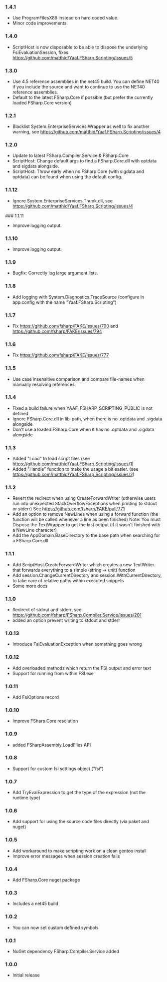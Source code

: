 ### 1.4.1

 * Use ProgramFilesX86 instead on hard coded value.
 * Minor code improvements.

### 1.4.0

 * ScriptHost is now disposable to be able to dispose the underlying FsiEvaluationSession, fixes https://github.com/matthid/Yaaf.FSharp.Scripting/issues/5

### 1.3.0

 * Use 4.5 reference assemblies in the net45 build.
   You can define NET40 if you include the source and want to continue to use the NET40 reference assemblies.
 * Default to the latest FSharp.Core if possible (but prefer the currently loaded FSharp.Core version)

### 1.2.1

 * Blacklist System.EnterpriseServices.Wrapper as well to fix another warning, see https://github.com/matthid/Yaaf.FSharp.Scripting/issues/4

### 1.2.0

 * Update to latest FSharp.Compiler.Service & FSharp.Core
 * ScriptHost: Change default args to find a FSharp.Core.dll with optdata and sigdata alongside.
 * ScriptHost: Throw early when no FSharp.Core (with sigdata and optdata) can be found when using the default config.

### 1.1.12

 * Ignore System.EnterpriseServices.Thunk.dll, see https://github.com/matthid/Yaaf.FSharp.Scripting/issues/4

﻿### 1.1.11

 * Improve logging output.
 
### 1.1.10

 * Improve logging output.

### 1.1.9

 * Bugfix: Correctly log large argument lists.

### 1.1.8

 * Add logging with System.Diagnostics.TraceSource (configure in app.config with the name "Yaaf.FSharp.Scripting")

### 1.1.7

 * Fix https://github.com/fsharp/FAKE/issues/790 and https://github.com/fsharp/FAKE/issues/794

### 1.1.6

 * Fix https://github.com/fsharp/FAKE/issues/777

### 1.1.5

 * Use case insensitive comparison and compare file-names when manually resolving references

### 1.1.4

 * Fixed a build failure when YAAF_FSHARP_SCRIPTING_PUBLIC is not defined
 * Ignore FSharp.Core.dll in lib-path, when there is no .optdata and .sigdata alongside
 * Don't use a loaded FSharp.Core when it has no .optdata and .sigdata alongside

### 1.1.3

 * Added "Load" to load script files (see https://github.com/matthid/Yaaf.FSharp.Scripting/issues/1)
 * Added "Handle" function to make the usage a bit easier. (see https://github.com/matthid/Yaaf.FSharp.Scripting/issues/2)

### 1.1.2

 * Revert the redirect when using CreateForwardWriter (otherwise users run into unexpected StackOverflowExceptions when printing to stdout or stderr)
   See https://github.com/fsharp/FAKE/pull/771
 * Add an option to remove NewLines when using a forward function (the function will be called whenever a line as been finished)
   Note: You must Dispose the TextWrapper to get the last output (if it wasn't finished with a NewLine character)
 * Add the AppDomain.BaseDirectory to the base path when searching for a FSharp.Core.dll

### 1.1.1

 * Add ScriptHost.CreateForwardWriter which creates a new TextWriter that forwards everything to a simple (string -> unit) function
 * Add session.ChangeCurrentDirectory and session.WithCurrentDirectory, to take care of relative paths within executed snippets
 * Some more docs

### 1.1.0

 * Redirect of stdout and stderr, see https://github.com/fsharp/FSharp.Compiler.Service/issues/201 
 * added an option prevent writing to stdout and stderr

### 1.0.13

 * Introduce FsiEvaluationException when something goes wrong

### 1.0.12

 * Add overloaded methods which return the FSI output and error text
 * Support for running from within FSI.exe

### 1.0.11

 * Add FsiOptions record

### 1.0.10

 * Improve FSharp.Core resolution

### 1.0.9

 * added FSharpAssembly.LoadFiles API

### 1.0.8

 * Support for custom fsi settings object ("fsi")

### 1.0.7

 * Add TryEvalExpression to get the type of the expression (not the runtime type)

### 1.0.6

 * Add support for using the source code files directly (via paket and nuget)

### 1.0.5

 * Add workaround to make scripting work on a clean gentoo install
 * Improve error messages when session creation fails

### 1.0.4

 * Add FSharp.Core nuget package

### 1.0.3

 * Includes a net45 build

### 1.0.2

 * You can now set custom defined symbols

### 1.0.1

 * NuGet dependency FSharp.Compiler.Service added

### 1.0.0

 * Initial release
